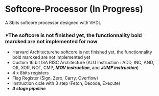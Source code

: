 # Softcore-Processor (In Progress)
A 8bits softcore processor designed with VHDL

### *The softcore is not finished yet, the functionnality bold marcked are not implemented for now
  - Harvard Architecturehe softcore is not finished yet, the functionnality bold marcked are not implemented yet
  - Custom 16 bit ISA RISC Architecture (ALU instruction : ADD, INC, AND, OR, XOR, NOT, CMP, ___MOV instruction___, and ___JUMP instruction___)
  - 4 x 8bits registers
  - Flag Register (Sign, Zero, Carry, Overflow)
  - Instruction cicle with 3 step (Fetch, Decode, Execute)
  - ___3 stage pipeline___
